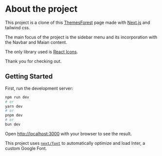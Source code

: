# About the project

This project is a clone of this [ThemesForest](https://demos.themeselection.com/materio-bootstrap-html-admin-template/html/vertical-menu-template/) page made with [Next.js](https://nextjs.org/) and tailwind css.

The main focus of the project is the sidebar menu and its incorporation with the Navbar and Maian content.

The only library used is [React Icons](https://react-icons.github.io/react-icons/).

Thank you for checking out.
 
## Getting Started

First, run the development server:

```bash
npm run dev
# or
yarn dev
# or
pnpm dev
# or
bun dev
```

Open [http://localhost:3000](http://localhost:3000) with your browser to see the result.

This project uses [`next/font`](https://nextjs.org/docs/basic-features/font-optimization) to automatically optimize and load Inter, a custom Google Font.

